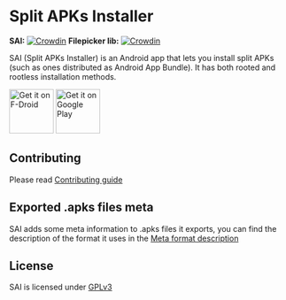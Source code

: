 # Split APKs Installer
**SAI:** [![Crowdin](https://badges.crowdin.net/e/41f9a3ccbf8465a9e00d072a3d94c8ff/localized.svg)](https://polychromaticfox.crowdin.com/split-apks-installer) **Filepicker lib:** [![Crowdin](https://badges.crowdin.net/e/65d554d61414e716f8e846f8f5b9342b/localized.svg)](https://polychromaticfox.crowdin.com/sai-filepicker)

SAI (Split APKs Installer) is an Android app that lets you install split APKs (such as ones distributed as Android App Bundle). It has both rooted and rootless installation methods.


[<img src="https://fdroid.gitlab.io/artwork/badge/get-it-on.png"
     alt="Get it on F-Droid"
     height="80">](https://f-droid.org/packages/com.aefyr.sai.fdroid/)
[<img src="https://play.google.com/intl/en_us/badges/images/generic/en-play-badge.png"
     alt="Get it on Google Play"
     height="80">](https://play.google.com/store/apps/details?id=com.aefyr.sai)

## Contributing
Please read [Contributing guide](/CONTRIBUTING.md)

## Exported .apks files meta
SAI adds some meta information to .apks files it exports, you can find the description of the format it uses in the [Meta format description](/META-FORMAT.md)

## License
SAI is licensed under [GPLv3](/LICENSE)
